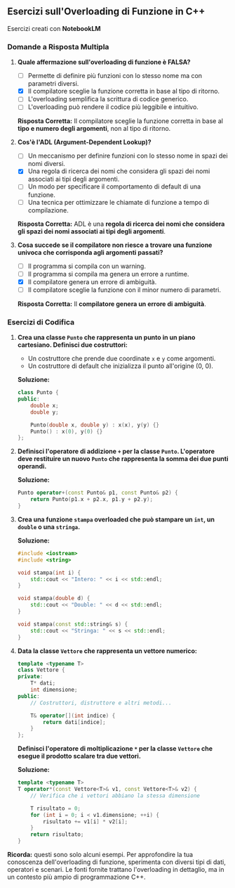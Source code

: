 ## Esercizi sull'Overloading di Funzione in C++

Esercizi creati con **NotebookLM**

### Domande a Risposta Multipla

1.  **Quale affermazione sull'overloading di funzione è FALSA?**
    - [ ] Permette di definire più funzioni con lo stesso nome ma con parametri diversi.
    - [x] Il compilatore sceglie la funzione corretta in base al tipo di ritorno.
    - [ ] L'overloading semplifica la scrittura di codice generico.
    - [ ] L'overloading può rendere il codice più leggibile e intuitivo.

    **Risposta Corretta:** Il compilatore sceglie la funzione corretta in base al **tipo e numero degli argomenti**, non al tipo di ritorno.

2.  **Cos'è l'ADL (Argument-Dependent Lookup)?**
    - [ ] Un meccanismo per definire funzioni con lo stesso nome in spazi dei nomi diversi.
    - [x] Una regola di ricerca dei nomi che considera gli spazi dei nomi associati ai tipi degli argomenti.
    - [ ] Un modo per specificare il comportamento di default di una funzione.
    - [ ] Una tecnica per ottimizzare le chiamate di funzione a tempo di compilazione.

    **Risposta Corretta:** ADL è una **regola di ricerca dei nomi che considera gli spazi dei nomi associati ai tipi degli argomenti**.

3.  **Cosa succede se il compilatore non riesce a trovare una funzione univoca che corrisponda agli argomenti passati?**
    - [ ] Il programma si compila con un warning.
    - [ ] Il programma si compila ma genera un errore a runtime.
    - [x] Il compilatore genera un errore di ambiguità.
    - [ ] Il compilatore sceglie la funzione con il minor numero di parametri.

    **Risposta Corretta:** Il **compilatore genera un errore di ambiguità**.

### Esercizi di Codifica

1.  **Crea una classe `Punto` che rappresenta un punto in un piano cartesiano. Definisci due costruttori:**
    - Un costruttore che prende due coordinate `x` e `y` come argomenti.
    - Un costruttore di default che inizializza il punto all'origine (0, 0).

    **Soluzione:**

    ```c++
    class Punto {
    public:
        double x;
        double y;

        Punto(double x, double y) : x(x), y(y) {} 
        Punto() : x(0), y(0) {}
    };
    ```

2.  **Definisci l'operatore di addizione `+` per la classe `Punto`. L'operatore deve restituire un nuovo `Punto` che rappresenta la somma dei due punti operandi.**

    **Soluzione:**

    ```c++
    Punto operator+(const Punto& p1, const Punto& p2) {
        return Punto(p1.x + p2.x, p1.y + p2.y);
    }
    ```

3.  **Crea una funzione `stampa` overloaded che può stampare un `int`, un `double` o una `stringa`.**

    **Soluzione:**

    ```c++
    #include <iostream>
    #include <string>

    void stampa(int i) {
        std::cout << "Intero: " << i << std::endl;
    }

    void stampa(double d) {
        std::cout << "Double: " << d << std::endl;
    }

    void stampa(const std::string& s) {
        std::cout << "Stringa: " << s << std::endl;
    }
    ```

4.  **Data la classe `Vettore` che rappresenta un vettore numerico:**

    ```c++
    template <typename T>
    class Vettore {
    private:
        T* dati;
        int dimensione;
    public:
        // Costruttori, distruttore e altri metodi...

        T& operator[](int indice) {
            return dati[indice];
        }
    };
    ```

    **Definisci l'operatore di moltiplicazione `*` per la classe `Vettore` che esegue il prodotto scalare tra due vettori.**

    **Soluzione:**

    ```c++
    template <typename T>
    T operator*(const Vettore<T>& v1, const Vettore<T>& v2) {
        // Verifica che i vettori abbiano la stessa dimensione

        T risultato = 0;
        for (int i = 0; i < v1.dimensione; ++i) {
            risultato += v1[i] * v2[i];
        }
        return risultato;
    }
    ```

**Ricorda:** questi sono solo alcuni esempi. Per approfondire la tua conoscenza dell'overloading di funzione, sperimenta con diversi tipi di dati, operatori e scenari. Le fonti fornite trattano l'overloading in dettaglio, ma in un contesto più ampio di programmazione C++. 

